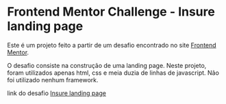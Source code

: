 # Frontend Mentor Challenge - Insure landing page

Este é um projeto feito a partir de um desafio encontrado no site [Frontend Mentor](https://www.frontendmentor.io).

O desafio consiste na construção de uma landing page. 
Neste projeto, foram utilizados apenas html, css e meia duzia de linhas de javascript. Não foi utilizado nenhum framework.

link do desafio [Insure landing page](https://www.frontendmentor.io/challenges/insure-landing-page-uTU68JV8)
